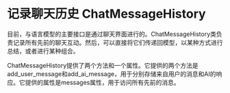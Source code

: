 
# 记录聊天历史 ChatMessageHistory

目前，与语言模型的主要接口是通过聊天界面进行的。ChatMessageHistory类负责记录所有先前的聊天互动。然后，可以直接将它们传递回模型，以某种方式进行总结，或者进行某种组合。

ChatMessageHistory提供了两个方法和一个属性。它提供的两个方法是add_user_message和add_ai_message，用于分别存储来自用户的消息和AI的响应。它提供的属性是messages属性，用于访问所有先前的消息。